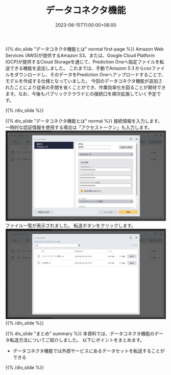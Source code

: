 ﻿---
title: "データコネクタ機能"
date: 2023-06-15T11:00:00+06:00
lastmod: 2023-06-15T11:00:00+06:00
weight: 22
draft: false
# metaタグのパラメータ
meta:
  description: ""
# クラウド・デスクトップ限定ページの場合は片方のみtrueにする
visible:
  is_cloud_only: true
  is_desktop_only: false
# 検索でヒットする文字列の指定
keywords: ["データコネクタ", "外部データ"]
---

{{% div_slide "データコネクタ機能とは" normal first-page %}}
Amazon Web Services (AWS)が提供するAmazon S3、または、Google Cloud Platform (GCP)が提供するCloud Storageを通じて、Prediction Oneへ指定ファイルを転送できる機能を追加しました。
これまでは、手動でAmazon S３からcsvファイルをダウンロードし、そのデータをPrediction Oneへアップロードすることで、モデルを作成する仕様となっていました。
今回のデータコネクタ機能が追加されたことにより従来の手間を省くことができ、作業効率化を図ることが期待できます。なお、今後もパブリッククラウドとの接続口を順次拡張していく予定です。

{{% /div_slide %}}

{{% div_slide "データコネクタ機能とは" normal %}}
接続情報を入力します。
一時的な認証情報を使用する場合は「アクセストークン」も入力します。
![](img/t_slide1.png)
ファイル一覧が表示されました。
転送ボタンをクリックします。
![](img/t_slide2.png)
{{% /div_slide %}}

{{% div_slide "まとめ" summary %}}
本資料では、データコネクタ機能のデータ転送方法についてご紹介しました。
以下にポイントをまとめます。

- データコネクタ機能では外部サービスにあるデータセットを転送することができる

{{% /div_slide %}}
